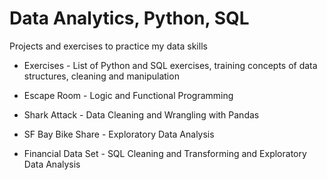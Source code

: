# Data Analytics, Python, SQL 
Projects and exercises to practice my data skills

- Exercises - List of Python and SQL exercises, training concepts of data structures, cleaning and manipulation

- Escape Room - Logic and Functional Programming 

- Shark Attack - Data Cleaning and Wrangling with Pandas 

- SF Bay Bike Share - Exploratory Data Analysis 

- Financial Data Set - SQL Cleaning and Transforming and Exploratory Data Analysis
